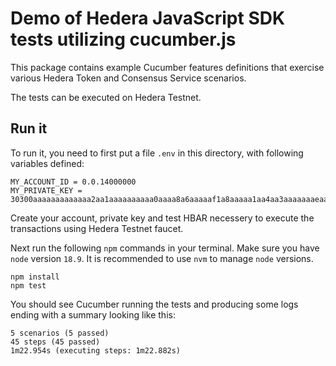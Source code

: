 # Demo of Hedera JavaScript SDK tests utilizing cucumber.js

This package contains example Cucumber features definitions that exercise
various Hedera Token and Consensus Service scenarios.

The tests can be executed on Hedera Testnet.

## Run it

To run it, you need to first put a file `.env` in this directory,
with following variables defined:

```
MY_ACCOUNT_ID = 0.0.14000000
MY_PRIVATE_KEY = 30300aaaaaaaaaaaaa2aa1aaaaaaaaaa0aaaa8a6aaaaaf1a8aaaaa1aa4aa3aaaaaaaeaaaaaaaa8aaaaaaaaa3caaaaaaa0aaa

```

Create your account, private key and test HBAR necessery to execute the transactions using Hedera Testnet faucet.

Next run the following `npm` commands in your terminal.
Make sure you have `node` version `18.9`.
It is recommended to use `nvm` to manage `node` versions.

```
npm install
npm test
```

You should see Cucumber running the tests and producing some logs ending with a summary looking like this:

```
5 scenarios (5 passed)
45 steps (45 passed)
1m22.954s (executing steps: 1m22.882s)
```

